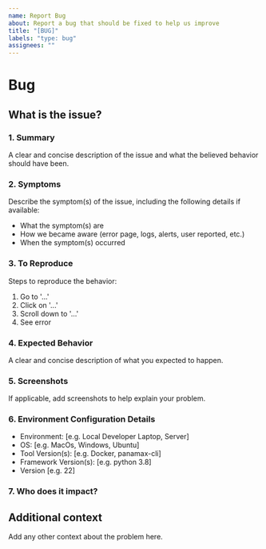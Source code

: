 ```yaml
---
name: Report Bug
about: Report a bug that should be fixed to help us improve
title: "[BUG]"
labels: "type: bug"
assignees: ""
---
```


# Bug

## What is the issue?

### 1. Summary

A clear and concise description of the issue and what the believed behavior should have been.

### 2. Symptoms

Describe the symptom(s) of the issue, including the following details if available:

- What the symptom(s) are
- How we became aware (error page, logs, alerts, user reported, etc.)
- When the symptom(s) occurred

### 3. To Reproduce

Steps to reproduce the behavior:

1. Go to '...'
2. Click on '...'
3. Scroll down to '...'
4. See error

### 4. Expected Behavior

A clear and concise description of what you expected to happen.

### 5. Screenshots

If applicable, add screenshots to help explain your problem.

### 6. Environment Configuration Details

- Environment: [e.g. Local Developer Laptop, Server]
- OS: [e.g. MacOs, Windows, Ubuntu]
- Tool Version(s): [e.g. Docker, panamax-cli]
- Framework Version(s): [e.g. python 3.8]
- Version [e.g. 22]

### 7. Who does it impact?

## Additional context

Add any other context about the problem here.
